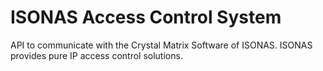 ISONAS Access Control System
============================

API to communicate with the Crystal Matrix Software of ISONAS. ISONAS provides pure IP access control solutions.